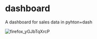 # dashboard
A dashboard for sales data in pyhton+dash


![firefox_yGJbTqXrcP](https://github.com/user-attachments/assets/ad456d90-eaff-423e-928c-a5357d449066)
